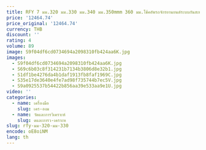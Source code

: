 ```yaml
---
title: RFY 7 มม.320 มม.330 มม.340 มม.350mmm 360 มม.โช้คอัพรถจักรยานยนต์ระบบกันสะเทือนสําหรับ Honda Yamaha Suzuki
price: '12464.74'
price_original: '12464.74'
currency: THB
discount: ''
rating: 4
volume: 89
image: S9f04df6cd0734694a2098310fb424aa6K.jpg
images:
  - S9f04df6cd0734694a2098310fb424aa6K.jpg
  - S69c6b03c8f314231b7134b3806d8e32b1.jpg
  - S1df1be4276da4b1daf1913fb8faf1969C.jpg
  - S35e17de3640e4fe7ad98f735744b7ec5V.jpg
  - S9a0925537b54422b856aa39e533aa9e1U.jpg
video: ''
categories:
  - name: เครื่องมือ
    slug: เคร-องม
  - name: วัดและการวิเคราะห์
    slug: ดและการว-เคราะห
slug: rfy-มม-320-มม-330
encode: oE8oiNM
lang: th
---
```

  
